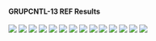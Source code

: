 #### GRUPCNTL-13 REF Results

![](REF/GRUPCNTL-13-Field_Production_Comparison_Plot.png)
![](REF/GRUPCNTL-13-Group_PROD_Production_Comparison_Plot.png)
![](REF/GRUPCNTL-13-Well_PROD1_Pressure_Comparison_Plot.png)
![](REF/GRUPCNTL-13-Well_PROD1_Production_and_Mode_of_Control_Plot.png)
![](REF/GRUPCNTL-13-Well_PROD1_Production_Performance.png)
![](REF/GRUPCNTL-13-Well_PROD2_Pressure_Comparison_Plot.png)
![](REF/GRUPCNTL-13-Well_PROD2_Production_and_Mode_of_Control_Plot.png)
![](REF/GRUPCNTL-13-Well_PROD2_Production_Performance.png)
![](REF/GRUPCNTL-13-Well_PROD3_Pressure_Comparison_Plot.png)
![](REF/GRUPCNTL-13-Well_PROD3_Production_and_Mode_of_Control_Plot.png)
![](REF/GRUPCNTL-13-Well_PROD3_Production_Performance.png)
![](REF/GRUPCNTL-13-Well_PROD4_Pressure_Comparison_Plot.png)
![](REF/GRUPCNTL-13-Well_PROD4_Production_and_Mode_of_Control_Plot.png)
![](REF/GRUPCNTL-13-Well_PROD4_Production_Performance.png)

